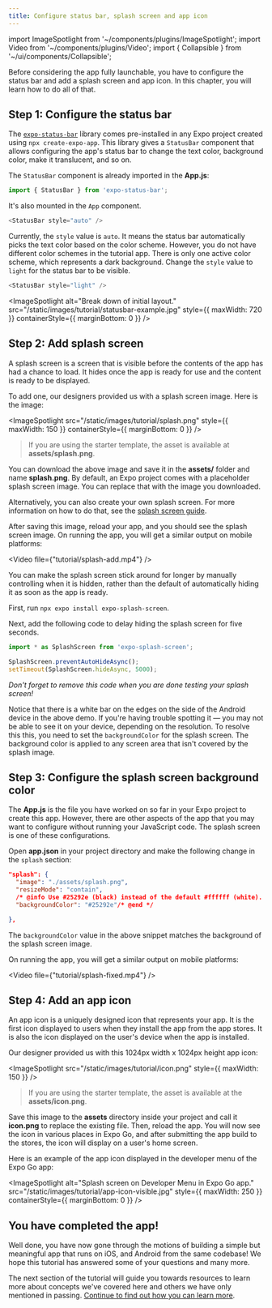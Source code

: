 ```yaml
---
title: Configure status bar, splash screen and app icon
---
```


import ImageSpotlight from '~/components/plugins/ImageSpotlight';
import Video from '~/components/plugins/Video';
import { Collapsible } from '~/ui/components/Collapsible';

Before considering the app fully launchable, you have to configure the status bar and add a splash screen and app icon. In this chapter, you will learn how to do all of that.

## Step 1: Configure the status bar

The [`expo-status-bar`](/versions/latest/sdk/status-bar/) library comes pre-installed in any Expo project created using `npx create-expo-app`. This library gives a `StatusBar` component that allows configuring the app's status bar to change the text color, background color, make it translucent, and so on.

The `StatusBar` component is already imported in the **App.js**:

```js
import { StatusBar } from 'expo-status-bar';
```

It's also mounted in the `App` component.

```js
<StatusBar style="auto" />
```

Currently, the `style` value is `auto`. It means the status bar automatically picks the text color based on the color scheme. However, you do not have different color schemes in the tutorial app. There is only one active color scheme, which represents a dark background. Change the `style` value to `light` for the status bar to be visible.

```js
<StatusBar style="light" />
```

<ImageSpotlight alt="Break down of initial layout." src="/static/images/tutorial/statusbar-example.jpg" style={{ maxWidth: 720 }} containerStyle={{ marginBottom: 0 }} />

## Step 2: Add splash screen

A splash screen is a screen that is visible before the contents of the app has had a chance to load. It hides once the app is ready for use and the content is ready to be displayed.

To add one, our designers provided us with a splash screen image. Here is the image:

<ImageSpotlight src="/static/images/tutorial/splash.png" style={{ maxWidth: 150 }} containerStyle={{ marginBottom: 0 }} />

> If you are using the starter template, the asset is available at **assets/splash.png**.

You can download the above image and save it in the **assets/** folder and name **splash.png**. By default, an Expo project comes with a placeholder splash screen image. You can replace that with the image you downloaded.

Alternatively, you can also create your own splash screen. For more information on how to do that, see the [splash screen guide](/guides/splash-screens/).

After saving this image, reload your app, and you should see the splash screen image. On running the app, you will get a similar output on mobile platforms:

<Video file={"tutorial/splash-add.mp4"} />

<Collapsible summary="Is the app loading too quickly for you to get a good look at the splash screen?">

You can make the splash screen stick around for longer by manually controlling when it is hidden, rather than the default of automatically hiding it as soon as the app is ready.

First, run `npx expo install expo-splash-screen`.

Next, add the following code to delay hiding the splash screen for five seconds.

```js
import * as SplashScreen from 'expo-splash-screen';

SplashScreen.preventAutoHideAsync();
setTimeout(SplashScreen.hideAsync, 5000);
```

_Don't forget to remove this code when you are done testing your splash screen!_

</Collapsible>

Notice that there is a white bar on the edges on the side of the Android device in the above demo. If you're having trouble spotting it &mdash; you may not be able to see it on your device, depending on the resolution. To resolve this this, you need to set the `backgroundColor` for the splash screen. The background color is applied to any screen area that isn't covered by the splash image.

## Step 3: Configure the splash screen background color

The **App.js** is the file you have worked on so far in your Expo project to create this app. However, there are other aspects of the app that you may want to configure without running your JavaScript code. The splash screen is one of these configurations.

Open **app.json** in your project directory and make the following change in the `splash` section:

<!-- prettier-ignore -->
```json
"splash": {
  "image": "./assets/splash.png",
  "resizeMode": "contain",
  /* @info Use #25292e (black) instead of the default #ffffff (white). */
  "backgroundColor": "#25292e"/* @end */

},
```

The `backgroundColor` value in the above snippet matches the background of the splash screen image.

On running the app, you will get a similar output on mobile platforms:

<Video file={"tutorial/splash-fixed.mp4"} />

## Step 4: Add an app icon

An app icon is a uniquely designed icon that represents your app. It is the first icon displayed to users when they install the app from the app stores. It is also the icon displayed on the user's device when the app is installed.

Our designer provided us with this 1024px width x 1024px height app icon:

<ImageSpotlight src="/static/images/tutorial/icon.png" style={{ maxWidth: 150 }} />

> If you are using the starter template, the asset is available at the **assets/icon.png**.

Save this image to the **assets** directory inside your project and call it **icon.png** to replace the existing file. Then, reload the app. You will now see the icon in various places in Expo Go, and after submitting the app build to the stores, the icon will display on a user's home screen.

Here is an example of the app icon displayed in the developer menu of the Expo Go app:

<ImageSpotlight alt="Splash screen on Developer Menu in Expo Go app." src="/static/images/tutorial/app-icon-visible.jpg" style={{ maxWidth: 250 }} containerStyle={{ marginBottom: 0 }} />

## You have completed the app!

Well done, you have now gone through the motions of building a simple but meaningful app that runs on iOS, and Android from the same codebase! We hope this tutorial has answered some of your questions and many more.

The next section of the tutorial will guide you towards resources to learn more about concepts we've covered here and others we have only mentioned in passing. [Continue to find out how you can learn more](/tutorial/follow-up).
